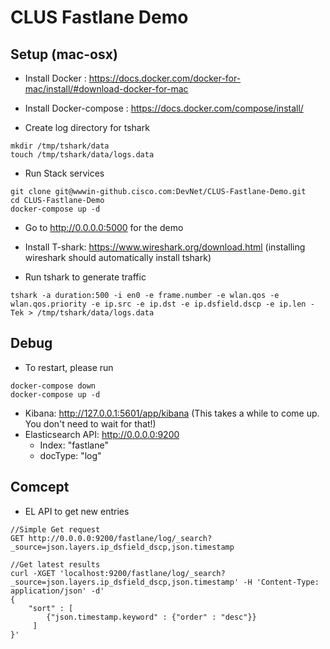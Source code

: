 # CLUS Fastlane Demo

## Setup (mac-osx)

- Install Docker : https://docs.docker.com/docker-for-mac/install/#download-docker-for-mac
- Install Docker-compose : https://docs.docker.com/compose/install/

- Create log directory for tshark
```
mkdir /tmp/tshark/data
touch /tmp/tshark/data/logs.data
```

- Run Stack services
```
git clone git@wwwin-github.cisco.com:DevNet/CLUS-Fastlane-Demo.git
cd CLUS-Fastlane-Demo
docker-compose up -d
```

- Go to http://0.0.0.0:5000 for the demo


- Install T-shark: https://www.wireshark.org/download.html
(installing wireshark should automatically install tshark)

- Run tshark to generate traffic
```
tshark -a duration:500 -i en0 -e frame.number -e wlan.qos -e wlan.qos.priority -e ip.src -e ip.dst -e ip.dsfield.dscp -e ip.len -Tek > /tmp/tshark/data/logs.data
```


## Debug

- To restart, please run

```
docker-compose down
docker-compose up -d
```

- Kibana: http://127.0.0.1:5601/app/kibana (This takes a while to come up. You don't need to wait for that!)
- Elasticsearch API: http://0.0.0.0:9200
  - Index: "fastlane"
  - docType: "log"

## Comcept


- EL API to get new entries

```
//Simple Get request
GET http://0.0.0.0:9200/fastlane/log/_search?_source=json.layers.ip_dsfield_dscp,json.timestamp

//Get latest results
curl -XGET 'localhost:9200/fastlane/log/_search?_source=json.layers.ip_dsfield_dscp,json.timestamp' -H 'Content-Type: application/json' -d'
{
    "sort" : [
        {"json.timestamp.keyword" : {"order" : "desc"}}
     ]
}'

```
